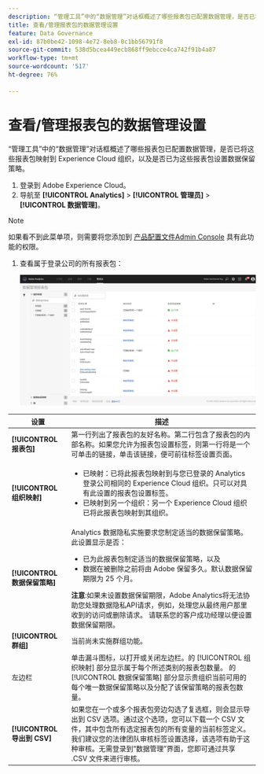 ```yaml
---
description: “管理工具”中的“数据管理”对话框概述了哪些报表包已配置数据管理，是否已将这些报表包映射到 Experience Cloud 组织，以及是否已为这些报表包设置数据保留策略。
title: 查看/管理报表包的数据管理设置
feature: Data Governance
exl-id: 87b0be42-1098-4e72-8eb8-0c1bb56791f8
source-git-commit: 538d5bcea449ecb868ff9ebcce4ca742f91b4a87
workflow-type: tm+mt
source-wordcount: '517'
ht-degree: 76%

---
```


# 查看/管理报表包的数据管理设置

“管理工具”中的“数据管理”对话框概述了哪些报表包已配置数据管理，是否已将这些报表包映射到 Experience Cloud 组织，以及是否已为这些报表包设置数据保留策略。

1. 登录到 Adobe Experience Cloud。
1. 导航至 **[!UICONTROL Analytics]** > **[!UICONTROL 管理员]** > **[!UICONTROL 数据管理]**。

>[!NOTE]
>
>如果看不到此菜单项，则需要将您添加到 [产品配置文件Admin Console](https://experienceleague.adobe.com/docs/analytics/admin/admin-console/permissions/product-profile.html) 具有此功能的权限。

1. 查看属于登录公司的所有报表包：

   ![](assets/privacy_setup_an.png)

| 设置 | 描述 |
| --- | --- |
| **[!UICONTROL 报表包]** | 第一行列出了报表包的友好名称。第二行包含了报表包的内部名称。如果您允许为报表包设置标签，则第一行将是一个可单击的链接，单击该链接，便可前往标签设置页面。 |
| **[!UICONTROL 组织映射]** | <ul><li>已映射：已将此报表包映射到与您已登录的 Analytics 登录公司相同的 Experience Cloud 组织。只可以对具有此设置的报表包设置标签。</li><li>已映射到另一个组织：另一个 Experience Cloud 组织已将此报表包映射到其组织。</li></ul> |
| **[!UICONTROL 数据保留策略]** | Analytics 数据隐私实施要求您制定适当的数据保留策略。此设置显示是否：<ul><li>已为此报表包制定适当的数据保留策略，以及</li><li>数据在被删除之前将由 Adobe 保留多久。默认数据保留期限为 25 个月。</li></ul>**注意**:如果未设置数据保留期限，Adobe Analytics将无法协助您处理数据隐私API请求，例如，处理您从最终用户那里收到的访问或删除请求。 请联系您的客户成功经理以便设置数据保留期限。 |
| **[!UICONTROL 群组]** | 当前尚未实施群组功能。 |
| 左边栏 | 单击漏斗图标，以打开或关闭左边栏。的 [!UICONTROL 组织映射] 部分显示属于每个所述类别的报表包数量。 的 [!UICONTROL 数据保留策略] 部分显示贵组织当前可用的每个唯一数据保留策略以及分配了该保留策略的报表包数量。 |
| **[!UICONTROL 导出到 CSV]** | 如果您在一个或多个报表包旁边勾选了复选框，则会显示导出到 CSV 选项。通过这个选项，您可以下载一个 CSV 文件，其中包含所有选定报表包的所有变量的当前标签定义。我们建议您的法律团队审核标签设置选择，该选项有助于这种审核。无需登录到“数据管理”界面，您即可通过共享 .CSV 文件来进行审核。 |
